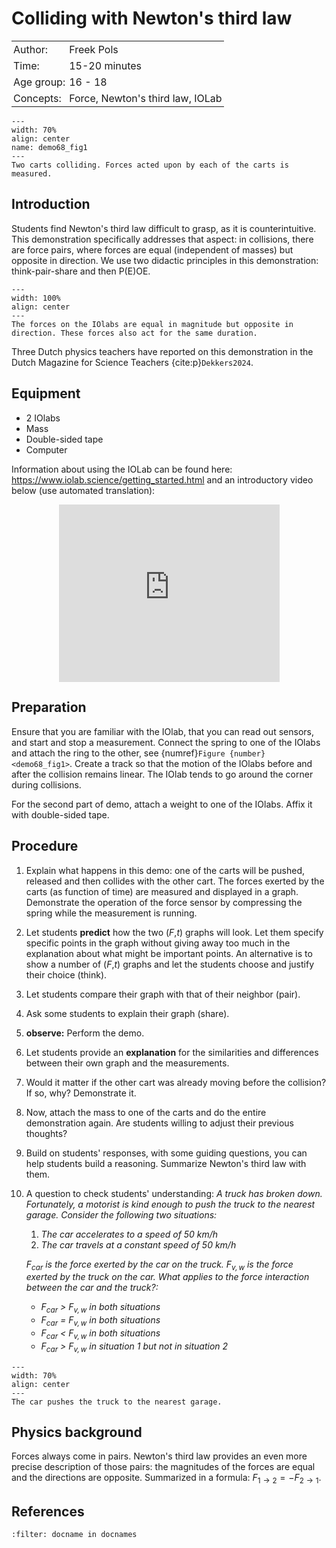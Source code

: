 # Colliding with Newton's third law 

<table style="width: 100%; border-collapse: collapse; border: none;">
    <tr style="background-color: var(--background-color);">  
        <td style="text-align: left; padding: 3px; border: none; color: var(--text-color)">Author:</td>
        <td style="text-align: left; padding: 3px; border: none; color: var(--text-color)">Freek Pols</td>
    </tr>
    <tr style="background-color: var(--background-color);"> 
        <td style="text-align: left; padding: 3px; border: none; color: var(--text-color)">Time:</td>
        <td style="text-align: left; padding: 3px; border: none; color: var(--text-color)">15-20 minutes</td>
    </tr>
    <tr style="background-color: var(--background-color);"> 
        <td style="text-align: left; padding: 3px; border: none; color: var(--text-color)">Age group:</td>
        <td style="text-align: left; padding: 3px; border: none; color: var(--text-color)">16 - 18</td>
    </tr>
    <tr style="background-color: var(--background-color);"> 
        <td style="text-align: left; padding: 3px; border: none; color: var(--text-color)">Concepts:</td>
        <td style="text-align: left; padding: 3px; border: none; color: var(--text-color)">Force, Newton's third law, IOLab</td>
    </tr>
</table>

```{figure} demo68_figure1.jpg
---
width: 70%
align: center
name: demo68_fig1
---
Two carts colliding. Forces acted upon by each of the carts is measured.
```

## Introduction
Students find Newton's third law difficult to grasp, as it is counterintuitive. This demonstration specifically addresses that aspect: in collisions, there are force pairs, where forces are equal (independent of masses) but opposite in direction. We use two didactic principles in this demonstration: think-pair-share and then P(E)OE. 

```{figure} demo68_figure2.JPG
---
width: 100%
align: center
---
The forces on the IOlabs are equal in magnitude but opposite in direction. These forces also act for the same duration.
```

Three Dutch physics teachers have reported on this demonstration in the Dutch Magazine for Science Teachers {cite:p}`Dekkers2024`.

## Equipment
- 2 IOlabs
- Mass
- Double-sided tape
- Computer

Information about using the IOLab can be found here: <a href="https://www.iolab.science/getting_started.html" target="_blank">https://www.iolab.science/getting_started.html</a> and an introductory video below (use automated translation):

<div style="display: flex; justify-content: center;">
    <div style="position: relative; width: 70%; height: 0; padding-bottom: 56.25%;">
        <iframe
            src="https://www.youtube.com/embed/PwPCHZAv_gs"
            style="position: absolute; top: 0; left: 0; width: 100%; height: 100%;"
            frameborder="0"
            allow="accelerometer; autoplay; clipboard-write; encrypted-media; gyroscope; picture-in-picture"
            allowfullscreen
        ></iframe>
    </div>
</div>

## Preparation
Ensure that you are familiar with the IOlab, that you can read out sensors, and start and stop a measurement. Connect the spring to one of the IOlabs and attach the ring to the other, see {numref}`Figure {number} <demo68_fig1>`. Create a track so that the motion of the IOlabs before and after the collision remains linear. The IOlab tends to go around the corner during collisions.

For the second part of demo, attach a weight to one of the IOlabs. Affix it with double-sided tape. 

## Procedure
1. Explain what happens in this demo: one of the carts will be pushed, released and then collides with the other cart. The forces exerted by the carts (as function of time) are measured and displayed in a graph. Demonstrate the operation of the force sensor by compressing the spring while the measurement is running. 
2. Let students **predict** how the two ($F$,$t$) graphs will look. Let them specify specific points in the graph without giving away too much in the explanation about what might be important points. An alternative is to show a number of ($F$,$t$) graphs and let the students choose and justify their choice (think). 
3. Let students compare their graph with that of their neighbor (pair). 
4. Ask some students to explain their graph (share). 
5. **observe:** Perform the demo.  
6. Let students provide an **explanation** for the similarities and differences between their own graph and the measurements. 
7. Would it matter if the other cart was already moving before the collision? If so, why? Demonstrate it. 
8. Now, attach the mass to one of the carts and do the entire demonstration again. Are students willing to adjust their previous thoughts?
9. Build on students' responses, with some guiding questions, you can help students build a reasoning. Summarize Newton's third law with them. 
10. A question to check students' understanding: *A truck has broken down. Fortunately, a motorist is kind enough to push the truck to the nearest garage. Consider the following two situations:*
    1. *The car accelerates to a speed of 50 km/h* 
    2. *The car travels at a constant speed of 50 km/h* 
     
    *$F_{\text{car}}$ is the force exerted by the car on the truck. ${F_{v,w}}$ is the force exerted by the truck on the car. What applies to the force interaction between the car and the truck?:* 
    - *$F_{\text{car}}$ > ${F_{v,w}}$ in both situations* 
    - *$F_{\text{car}}$ = ${F_{v,w}}$ in both situations* 
    - *$F_{\text{car}}$ < ${F_{v,w}}$ in both situations* 
    - *$F_{\text{car}}$ > ${F_{v,w}}$ in situation 1 but not in situation 2* 

```{figure} demo68_figure3.jpg
---
width: 70%
align: center
---
The car pushes the truck to the nearest garage.
```

## Physics background
Forces always come in pairs. Newton's third law provides an even more precise description of those pairs: the magnitudes of the forces are equal and the directions are opposite. Summarized in a formula: $F_{1→2}=-F_{2→1}$.

## References
```{bibliography}
:filter: docname in docnames
```